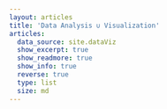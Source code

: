 ```yaml
---
layout: articles
title: 'Data Analysis ∪ Visualization'
articles:
  data_source: site.dataViz
  show_excerpt: true
  show_readmore: true
  show_info: true
  reverse: true
  type: list
  size: md
---
```


<!-- type: item -->